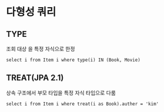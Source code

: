 다형성 쿼리
=========

## TYPE
조회 대상 을 특정 자식으로 한정

```jpaql
select i from Item i where type(i) IN (Book, Movie)
```

## TREAT(JPA 2.1)
상속 구조에서 부모 타입을 특정 자식 타입으로 다룸
```jpaql
select i from Item i where treat(i as Book).auther = 'kim'
```
